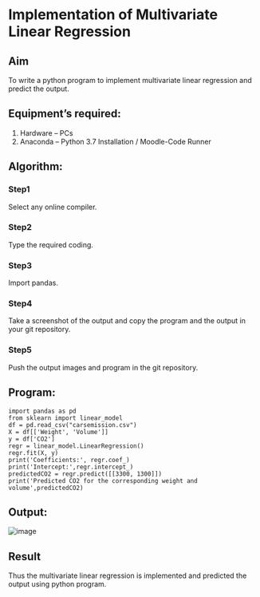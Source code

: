 # Implementation of Multivariate Linear Regression
## Aim
To write a python program to implement multivariate linear regression and predict the output.
## Equipment’s required:
1.	Hardware – PCs
2.	Anaconda – Python 3.7 Installation / Moodle-Code Runner
## Algorithm:
### Step1
Select any online compiler.
### Step2
Type the required coding.
### Step3
Import pandas.
### Step4
Take a screenshot of the output and copy the program and the output in your git repository.
### Step5
Push the output images and program in the git repository.
## Program:
```
import pandas as pd
from sklearn import linear_model
df = pd.read_csv("carsemission.csv")
X = df[['Weight', 'Volume']]
y = df['CO2']
regr = linear_model.LinearRegression()
regr.fit(X, y)
print('Coefficients:', regr.coef_)
print('Intercept:',regr.intercept_)
predictedCO2 = regr.predict([[3300, 1300]])
print('Predicted CO2 for the corresponding weight and volume',predictedCO2)

```
## Output:
![image](https://github.com/Lingeswaran04/Multivariate-Linear-Regression/assets/119103865/82d2bd9d-3ede-4216-816b-d869bb069f96)


## Result
Thus the multivariate linear regression is implemented and predicted the output using python program.
